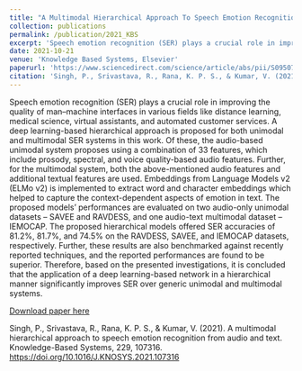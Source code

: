 ```yaml
---
title: "A Multimodal Hierarchical Approach To Speech Emotion Recognition From Audio And Text"
collection: publications
permalink: /publication/2021_KBS
excerpt: 'Speech emotion recognition (SER) plays a crucial role in improving the quality of man–machine interfaces in various fields like distance learning, medical science, virtual assistants, and automated customer services. A deep learning-based hierarchical approach is proposed for both unimodal and multimodal SER systems in this work. Of these, the audio-based unimodal system proposes using a combination of 33 features, which include prosody, spectral, and voice quality-based audio features. Further, for the multimodal system, both the above-mentioned audio features and additional textual features are used. Embeddings from Language Models v2 (ELMo v2) is implemented to extract word and character embeddings which helped to capture the context-dependent aspects of emotion in text. The proposed models’ performances are evaluated on two audio-only unimodal datasets – SAVEE and RAVDESS, and one audio-text multimodal dataset – IEMOCAP. The proposed hierarchical models offered SER accuracies of 81.2%, 81.7%, and 74.5% on the RAVDESS, SAVEE, and IEMOCAP datasets, respectively. Further, these results are also benchmarked against recently reported techniques, and the reported performances are found to be superior. Therefore, based on the presented investigations, it is concluded that the application of a deep learning-based network in a hierarchical manner significantly improves SER over generic unimodal and multimodal systems.'
date: 2021-10-21
venue: 'Knowledge Based Systems, Elsevier'
paperurl: 'https://www.sciencedirect.com/science/article/abs/pii/S0950705121005785'
citation: 'Singh, P., Srivastava, R., Rana, K. P. S., & Kumar, V. (2021). A multimodal hierarchical approach to speech emotion recognition from audio and text. Knowledge-Based Systems, 229, 107316. https://doi.org/10.1016/J.KNOSYS.2021.107316'
---
```


Speech emotion recognition (SER) plays a crucial role in improving the quality of man–machine interfaces in various fields like distance learning, medical science, virtual assistants, and automated customer services. A deep learning-based hierarchical approach is proposed for both unimodal and multimodal SER systems in this work. Of these, the audio-based unimodal system proposes using a combination of 33 features, which include prosody, spectral, and voice quality-based audio features. Further, for the multimodal system, both the above-mentioned audio features and additional textual features are used. Embeddings from Language Models v2 (ELMo v2) is implemented to extract word and character embeddings which helped to capture the context-dependent aspects of emotion in text. The proposed models’ performances are evaluated on two audio-only unimodal datasets – SAVEE and RAVDESS, and one audio-text multimodal dataset – IEMOCAP. The proposed hierarchical models offered SER accuracies of 81.2%, 81.7%, and 74.5% on the RAVDESS, SAVEE, and IEMOCAP datasets, respectively. Further, these results are also benchmarked against recently reported techniques, and the reported performances are found to be superior. Therefore, based on the presented investigations, it is concluded that the application of a deep learning-based network in a hierarchical manner significantly improves SER over generic unimodal and multimodal systems.

[Download paper here](https://www.sciencedirect.com/science/article/abs/pii/S0950705121005785)

Singh, P., Srivastava, R., Rana, K. P. S., & Kumar, V. (2021). A multimodal hierarchical approach to speech emotion recognition from audio and text. Knowledge-Based Systems, 229, 107316. https://doi.org/10.1016/J.KNOSYS.2021.107316